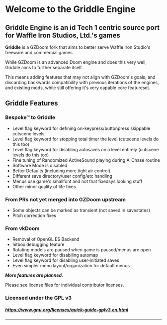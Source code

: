 # Welcome to the Griddle Engine

## Griddle Engine is an id Tech 1 centric source port for Waffle Iron Studios, Ltd.'s games

**Griddle** is a GZDoom fork that aims to better serve Waffle Iron Studio's freeware and commercial games.

While GZDoom is an advanced Doom engine and does this very well, Griddle aims to further separate itself.

This means adding features that may not align with GZDoom's goals, and discarding backwards compatibility with previous iterations of the engines, and existing mods, while still offering it's very capable core featureset.

## Griddle Features

### Bespoke™ to Griddle
* Level flag keyword for defining on-keypress/buttonpress skippable cutscene levels
* Level flag keyword for stopping total timer the level (cutscene levels do this too)
* Level flag keyword for disabling autosaves on a level entirely (cutscene levels do this too)
* Fine tuning of Randomized ActiveSound playing during A_Chase routine
* Software Mode is disabled
* Better Defaults (including more tight air control)
* Different save directory/user config/etc handling
* Menus use game's smallfont and not that fixedsys looking stuff
* Other minor quality of life fixes

### From PRs not yet merged into GZDoom upstream
* Some objects can be marked as transient (not saved in savestates)
* Pitch correction fixes

### From vkDoom
* Removal of OpenGL ES Backend
* hitbox debugging feature
* Rotating models are paused when game is paused/menus are open
* Level flag keyword for disabiling automap
* Level flag keyword for disabling user-initiated saves
* Even simpler menu layout/organization for default menus

_**More features are planned.**_

Please see license files for individual contributor licenses.

### Licensed under the GPL v3
##### https://www.gnu.org/licenses/quick-guide-gplv3.en.html
---
